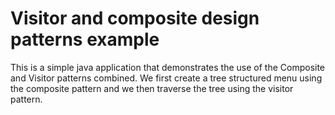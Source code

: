# Visitor and composite design patterns example

This is a simple java application that demonstrates the use of the Composite and Visitor patterns combined. 
We first create a tree structured menu using the composite pattern and we then traverse the tree using the visitor pattern.
